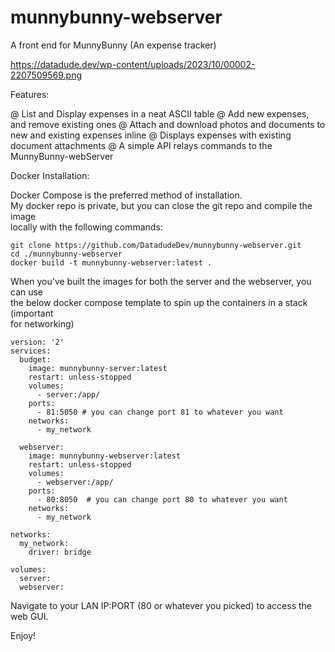 # munnybunny-webserver
A front end for MunnyBunny (An expense tracker) 

https://datadude.dev/wp-content/uploads/2023/10/00002-2207509569.png

Features:

@ List and Display expenses in a neat ASCII table
@ Add new expenses, and remove existing ones
@ Attach and download photos and documents to new and existing expenses inline
@ Displays expenses with existing document attachments
@ A simple API relays commands to the MunnyBunny-webServer


Docker Installation: 

Docker Compose is the preferred method of installation.  
My docker repo is private, but you can close the git repo and compile the image  
locally with the following commands: 

```
git clone https://github.com/DatadudeDev/munnybunny-webserver.git
cd ./munnybunny-webserver
docker build -t munnybunny-webserver:latest .
```

When you've built the images for both the server and the webserver, you can use  
the below docker compose template to spin up the containers in a stack (important  
for networking) 

```
version: '2'
services:
  budget:
    image: munnybunny-server:latest
    restart: unless-stopped
    volumes:
      - server:/app/
    ports:
      - 81:5050 # you can change port 81 to whatever you want
    networks:
      - my_network

  webserver:
    image: munnybunny-webserver:latest
    restart: unless-stopped
    volumes:
      - webserver:/app/
    ports:
      - 80:8050  # you can change port 80 to whatever you want
    networks:
      - my_network

networks:
  my_network:
    driver: bridge

volumes:
  server:
  webserver:

```

Navigate to your LAN IP:PORT (80 or whatever you picked) to access the web GUI. 

Enjoy! 
